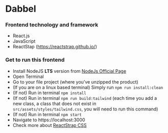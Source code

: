 # Dabbel

### Frontend technology and framework

- React.js
- JavaScript
- ReactStap (https://reactstrap.github.io/)

### Get to run this frontend

- Install NodeJS **LTS** version from <a href="https://nodejs.org/en/?ref=creativetim">NodeJs Official Page</a>
- Open Terminal
- Go to your file project (where you’ve unzipped the product)
- (If you are on a linux based terminal) Simply run `npm run install:clean`
- (If not) Run in terminal `npm install`
- (If not) Run in terminal `npm run build:tailwind` (each time you add a new class, a class that does not exist in `src/assets/styles/tailwind.css`, you will need to run this command)
- (If not) Run in terminal `npm start`
- Navigate to https://localhost:3000
- Check more about [ReactStrap CSS](https://reactstrap.github.io/)
